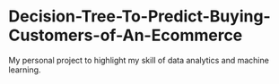 # Decision-Tree-To-Predict-Buying-Customers-of-An-Ecommerce
My personal project to highlight my skill of data analytics and machine learning.
